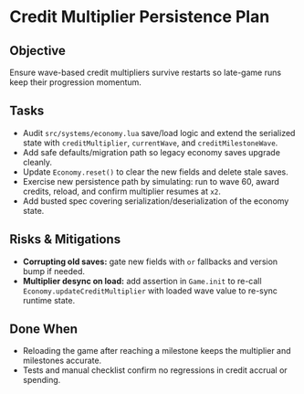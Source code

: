 # Credit Multiplier Persistence Plan

## Objective
Ensure wave-based credit multipliers survive restarts so late-game runs keep their progression momentum.

## Tasks
- Audit `src/systems/economy.lua` save/load logic and extend the serialized state with `creditMultiplier`, `currentWave`, and `creditMilestoneWave`.
- Add safe defaults/migration path so legacy economy saves upgrade cleanly.
- Update `Economy.reset()` to clear the new fields and delete stale saves.
- Exercise new persistence path by simulating: run to wave 60, award credits, reload, and confirm multiplier resumes at `x2`.
- Add busted spec covering serialization/deserialization of the economy state.

## Risks & Mitigations
- **Corrupting old saves:** gate new fields with `or` fallbacks and version bump if needed.
- **Multiplier desync on load:** add assertion in `Game.init` to re-call `Economy.updateCreditMultiplier` with loaded wave value to re-sync runtime state.

## Done When
- Reloading the game after reaching a milestone keeps the multiplier and milestones accurate.
- Tests and manual checklist confirm no regressions in credit accrual or spending.
